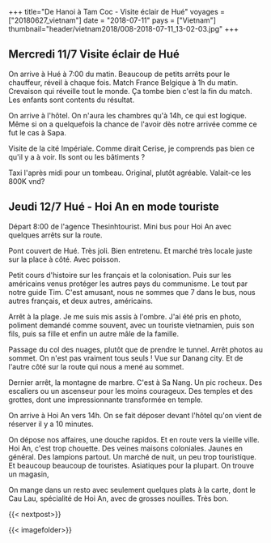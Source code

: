 +++
title="De Hanoi à Tam Coc - Visite éclair de Hué"
voyages = ["20180627_vietnam"]
date = "2018-07-11"
pays = ["Vietnam"]
thumbnail="header/vietnam2018/008-2018-07-11_13-02-03.jpg"
+++


## Mercredi 11/7 Visite éclair de Hué

On arrive à Hué à 7:00 du matin. Beaucoup de petits arrêts pour le chauffeur, réveil à chaque fois. Match France Belgique à 1h du matin. Crevaison qui réveille tout le monde. Ça tombe bien c'est la fin du match. Les enfants sont contents du résultat.

On arrive à l'hôtel. On n'aura les chambres qu'à 14h, ce qui est logique. Même si on a quelquefois la chance de l'avoir dès notre arrivée comme ce fut le cas à Sapa.

Visite de la cité Impériale. Comme dirait Cerise, je comprends pas bien ce qu'il y a à voir. Ils sont ou les bâtiments ?

Taxi l'après midi pour un tombeau. Original, plutôt agréable. Valait-ce les 800K vnd?

## Jeudi 12/7 Hué - Hoi An en mode touriste

Départ 8:00 de l'agence Thesinhtourist.
Mini bus pour Hoi An avec quelques arrêts sur la route.

Pont couvert de Hué. Très joli. Bien entretenu. Et marché très locale juste sur la place à côté. Avec poisson.

Petit cours d'histoire sur les français et la colonisation. Puis sur les américains venus protéger les autres pays du communisme. Le tout par notre guide Tim. C'est amusant, nous ne sommes que 7 dans le bus, nous autres français, et deux autres, américains.

Arrêt à la plage. Je me suis mis assis à l'ombre. J'ai été pris en photo, poliment demandé comme souvent, avec un touriste vietnamien, puis son fils, puis sa fille et enfin un autre mâle de la famille.

Passage du col des nuages, plutôt que de prendre le tunnel. Arrêt photos au sommet. On n'est pas vraiment tous seuls ! Vue sur Danang city. Et de l'autre côté sur la route qui nous a mené au sommet.

Dernier arrêt, la montagne de marbre. C'est à Sa Nang. Un pic rocheux. Des escaliers ou un ascenseur pour les moins courageux. Des temples et des grottes, dont une impressionnante transformée en temple.

On arrive à Hoi An vers 14h. On se fait déposer devant l'hôtel qu'on vient de réserver il y a 10 minutes.

On dépose nos affaires, une douche rapidos. Et en route vers la vieille ville. Hoi An, c'est trop chouette. Des veines maisons coloniales. Jaunes en général. Des lampions partout. Un marché de nuit, un peu trop touristique. Et beaucoup beaucoup de touristes. Asiatiques pour la plupart.
On trouve un magasin, 

On mange dans un resto avec seulement quelques plats à la carte, dont le Cau Lau, spécialité de Hoi An, avec de grosses nouilles. Très bon.

{{< nextpost>}}

{{< imagefolder>}}
